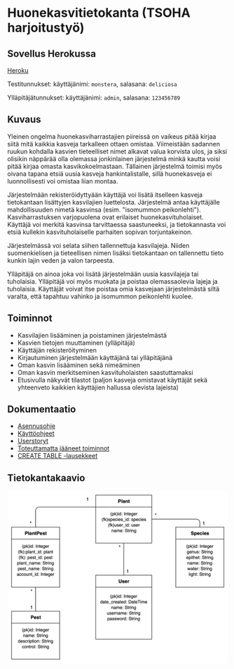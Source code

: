# Huonekasvitietokanta (TSOHA harjoitustyö)

## Sovellus Herokussa

[Heroku](https://huonekasvitietokanta.herokuapp.com)

Testitunnukset:
käyttäjänimi: `monstera`, salasana: `deliciosa`

Ylläpitäjätunnukset: käyttäjänimi:
`admin`, salasana: `123456789`

## Kuvaus

Yleinen ongelma huonekasviharrastajien piireissä on vaikeus pitää kirjaa siitä mitä kaikkia kasveja tarkalleen ottaen omistaa. Viimeistään sadannen ruukun kohdalla kasvien tieteelliset nimet alkavat valua korvista ulos, ja siksi olisikin näppärää olla olemassa jonkinlainen järjestelmä minkä kautta voisi pitää kirjaa omasta kasvikokoelmastaan. Tällainen järjestelmä toimisi myös oivana tapana etsiä uusia kasveja hankintalistalle, sillä huonekasveja ei luonnollisesti voi omistaa liian montaa.

Järjestelmään rekisteröidyttyään käyttäjä voi lisätä itselleen kasveja tietokantaan lisättyjen kasvilajien luettelosta. Järjestelmä antaa käyttäjälle mahdollisuuden nimetä kasvinsa (esim. "isomummon peikonlehti"). Kasviharrastuksen varjopuolena ovat erilaiset huonekasvituholaiset. Käyttäjä voi merkitä kasvinsa tarvittaessa saastuneeksi, ja tietokannasta voi etsiä kullekin kasvituholaiselle parhaiten sopivan torjuntakeinon.

Järjestelmässä voi selata siihen tallennettuja kasvilajeja. Niiden suomenkielisen ja tieteellisen nimen lisäksi tietokantaan on tallennettu tieto kunkin lajin veden ja valon tarpeesta.

Ylläpitäjä on ainoa joka voi lisätä järjestelmään uusia kasvilajeja tai tuholaisia. Ylläpitäjä voi myös muokata ja poistaa olemassaolevia lajeja ja tuholaisia. Käyttäjät voivat itse poistaa omia kasvejaan järjestelmästä siltä varalta, että tapahtuu vahinko ja isomummon peikonlehti kuolee.


## Toiminnot

- Kasvilajien lisääminen ja poistaminen järjestelmästä
- Kasvien tietojen muuttaminen (ylläpitäjä)
- Käyttäjän rekisteröityminen
- Kirjautuminen järjestelmään käyttäjänä tai ylläpitäjänä
- Oman kasvin lisääminen sekä nimeäminen
- Oman kasvin merkitseminen kasvituholaisten saastuttamaksi
- Etusivulla näkyvät tilastot (paljon kasveja omistavat käyttäjät sekä yhteenveto kaikkien käyttäjien hallussa olevista lajeista)


## Dokumentaatio

- [Asennusohje](https://github.com/viltas/Huonekasvitietokanta/blob/master/documentation/asennusohje.md)
- [Käyttöohjeet](https://github.com/viltas/Huonekasvitietokanta/blob/master/documentation/kayttoohje.md)
- [Userstoryt](https://github.com/viltas/Huonekasvitietokanta/blob/master/documentation/userstoryt.md)
- [Toteuttamatta jääneet toiminnot](https://github.com/viltas/Huonekasvitietokanta/blob/master/documentation/toteuttamatta.md)
- [CREATE TABLE -lausekkeet](https://github.com/viltas/Huonekasvitietokanta/blob/master/documentation/createtablelausekkeet.md)


## Tietokantakaavio
![Tietokantakaavio](https://github.com/viltas/Huonekasvitietokanta/blob/master/documentation/kasvitietokanta_kaavio.png)

